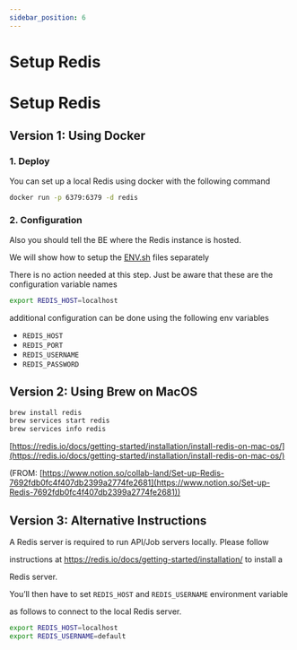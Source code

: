 ```yaml
---
sidebar_position: 6
---
```


# Setup Redis

# Setup Redis

## Version 1: Using Docker

### 1. **Deploy**

You can set up a local Redis using docker with the following command

```bash
docker run -p 6379:6379 -d redis
```

### 2. **Configuration**

Also you should tell the BE where the Redis instance is hosted.

We will show how to setup the [ENV.sh](http://ENV.sh) files separately

There is no action needed at this step.  Just be aware that these are the configuration variable names

```bash
export REDIS_HOST=localhost
```

additional configuration can be done using the following env variables

- `REDIS_HOST`
- `REDIS_PORT`
- `REDIS_USERNAME`
- `REDIS_PASSWORD`

## Version 2: Using Brew on MacOS

```bash
brew install redis
brew services start redis
brew services info redis
```

[https://redis.io/docs/getting-started/installation/install-redis-on-mac-os/](https://redis.io/docs/getting-started/installation/install-redis-on-mac-os/)

(FROM: [https://www.notion.so/collab-land/Set-up-Redis-7692fdb0fc4f407db2399a2774fe2681](https://www.notion.so/Set-up-Redis-7692fdb0fc4f407db2399a2774fe2681))

## Version 3: Alternative Instructions

A Redis server is required to run API/Job servers locally. Please follow

instructions at https://redis.io/docs/getting-started/installation/ to install a

Redis server.

You’ll then have to set `REDIS_HOST` and `REDIS_USERNAME` environment variable

as follows to connect to the local Redis server.

```bash
export REDIS_HOST=localhost
export REDIS_USERNAME=default
```
